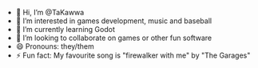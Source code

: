 - 👋 Hi, I’m @TaKawwa
- 👀 I’m interested in games development, music and baseball 
- 🌱 I’m currently learning Godot
- 💞️ I’m looking to collaborate on games or other fun software
- 😄 Pronouns: they/them
- ⚡ Fun fact: My favourite song is "firewalker with me" by "The Garages"

<!---
TaKawwa/TaKawwa is a ✨ special ✨ repository because its `README.md` (this file) appears on your GitHub profile.
You can click the Preview link to take a look at your changes.
--->
